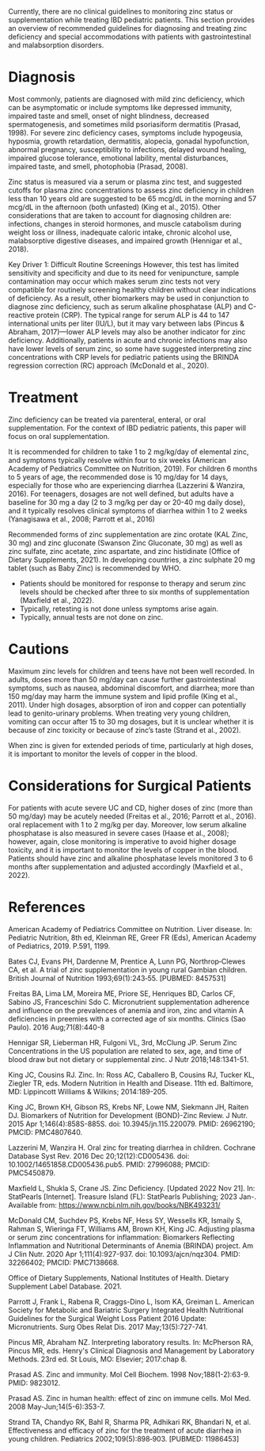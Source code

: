 Currently, there are no clinical guidelines to monitoring zinc status or supplementation while treating IBD pediatric patients. This section provides an overview of recommended guidelines for diagnosing and treating zinc deficiency and special accommodations with patients with gastrointestinal and malabsorption disorders.

# Diagnosis
Most commonly, patients are diagnosed with mild zinc deficiency, which can be asymptomatic or include symptoms like depressed immunity, impaired taste and smell, onset of night blindness, decreased spermatogenesis, and sometimes mild psoriasiform dermatitis (Prasad, 1998). For severe zinc deficiency cases, symptoms include hypogeusia, hyposmia, growth retardation, dermatitis, alopecia, gonadal hypofunction, abnormal pregnancy, susceptibility to infections, delayed wound healing, impaired glucose tolerance, emotional lability, mental disturbances, impaired taste, and smell, photophobia (Prasad, 2008). 

Zinc status is measured via a serum or plasma zinc test, and suggested cutoffs for plasma zinc concentrations to assess zinc deficiency in children less than 10 years old are suggested to be 65 mcg/dL in the morning and 57 mcg/dL in the afternoon (both unfasted) (King et al., 2015). Other considerations that are taken to account for diagnosing children are: infections, changes in steroid hormones, and muscle catabolism during weight loss or illness, inadequate caloric intake, chronic alcohol use, malabsorptive digestive diseases, and impaired growth (Hennigar et al., 2018).

Key Driver 1: Difficult Routine Screenings 
However, this test has limited sensitivity and specificity and due to its need for venipuncture, sample contamination may occur which makes serum zinc tests not very compatible for routinely screening healthy children without clear indications of deficiency. As a result, other biomarkers may be used in conjunction to diagnose zinc deficiency, such as serum alkaline phosphatase (ALP) and C-reactive protein (CRP). The typical range for serum ALP is 44 to 147 international units per liter (IU/L), but it may vary between labs (Pincus & Abraham, 2017)—lower ALP levels may also be another indicator for zinc deficiency. Additionally, patients in acute and chronic infections may also have lower levels of serum zinc, so some have suggested interpreting zinc concentrations with CRP levels for pediatric patients using the BRINDA regression correction (RC) approach (McDonald et al., 2020). 

# Treatment 
Zinc deficiency can be treated via parenteral, enteral, or oral supplementation. For the context of IBD pediatric patients, this paper will focus on oral supplementation. 

It is recommended for children to take 1 to 2 mg/kg/day of elemental zinc, and symptoms typically resolve within four to six weeks (American Academy of Pediatrics Committee on Nutrition, 2019). For children 6 months to 5 years of age, the recommended dose is 10 mg/day for 14 days, especially for those who are experiencing diarrhea (Lazzerini & Wanzira, 2016). 
For teenagers, dosages are not well defined, but adults have a baseline for 30 mg a day (2 to 3 mg/kg per day or 20-40 mg daily dose), and it typically resolves clinical symptoms of diarrhea within 1 to 2 weeks (Yanagisawa et al., 2008; Parrott et al., 2016)

Recommended forms of zinc supplementation are zinc orotate (KAL Zinc, 30 mg) and zinc gluconate (Swanson Zinc Gluconate, 30 mg) as well as zinc sulfate, zinc acetate, zinc aspartate, and zinc histidinate (Office of Dietary Supplements, 2021). In developing countries, a zinc sulphate 20 mg tablet (such as Baby Zinc) is recommended by WHO. 

<ul>
  <li>Patients should be monitored for response to therapy and serum zinc levels should be checked after three to six months of supplementation (Maxfield et al., 2022).</li>
  <li>Typically, retesting is not done unless symptoms arise again.</li>
  <li>Typically, annual tests are not done on zinc.</li>
</ul>


# Cautions 
Maximum zinc levels for children and teens have not been well recorded. In adults, doses more than 50 mg/day can cause further gastrointestinal symptoms, such as nausea, abdominal discomfort, and diarrhea; more than 150 mg/day may harm the immune system and lipid profile (King et al., 2011). Under high dosages, absorption of iron and copper can potentially lead to genito-urinary problems. When treating very young children, vomiting can occur after 15 to 30 mg dosages, but it is unclear whether it is because of zinc toxicity or because of zinc’s taste (Strand et al., 2002).

When zinc is given for extended periods of time, particularly at high doses, it is important to monitor the levels of copper in the blood.

# Considerations for Surgical Patients 
For patients with acute severe UC and CD, higher doses of zinc (more than 50 mg/day) may be acutely needed (Freitas et al., 2016; Parrott et al., 2016). oral replacement with 1 to 2 mg/kg per day. Moreover, low serum alkaline phosphatase is also measured in severe cases (Haase et al., 2008); however, again, close monitoring is imperative to avoid higher dosage toxicity, and it is important to monitor the levels of copper in the blood. Patients should have zinc and alkaline phosphatase levels monitored 3 to 6 months after supplementation and adjusted accordingly (Maxfield et al., 2022). 

# References
American Academy of Pediatrics Committee on Nutrition. Liver disease. In: Pediatric Nutrition, 8th ed, Kleinman RE, Greer FR (Eds), American Academy of Pediatrics, 2019. P.591, 1199.

Bates CJ, Evans PH, Dardenne M, Prentice A, Lunn PG, Northrop‐Clewes CA, et al. A trial of zinc supplementation in young rural Gambian children. British Journal of Nutrition 1993;69(1):243‐55. [PUBMED: 8457531] 

Freitas BA, Lima LM, Moreira ME, Priore SE, Henriques BD, Carlos CF, Sabino JS, Franceschini Sdo C. Micronutrient supplementation adherence and influence on the prevalences of anemia and iron, zinc and vitamin A deficiencies in preemies with a corrected age of six months. Clinics (Sao Paulo). 2016 Aug;71(8):440-8	

Hennigar SR, Lieberman HR, Fulgoni VL, 3rd, McClung JP. Serum Zinc Concentrations in the US population are related to sex, age, and time of blood draw but not dietary or supplemental zinc. J Nutr 2018;148:1341-51.

King JC, Cousins RJ. Zinc. In: Ross AC, Caballero B, Cousins RJ, Tucker KL, Ziegler TR, eds. Modern Nutrition in Health and Disease. 11th ed. Baltimore, MD: Lippincott Williams & Wilkins; 2014:189-205.

King JC, Brown KH, Gibson RS, Krebs NF, Lowe NM, Siekmann JH, Raiten DJ. Biomarkers of Nutrition for Development (BOND)-Zinc Review. J Nutr. 2015 Apr 1;146(4):858S-885S. doi: 10.3945/jn.115.220079. PMID: 26962190; PMCID: PMC4807640.

Lazzerini M, Wanzira H. Oral zinc for treating diarrhea in children. Cochrane Database Syst Rev. 2016 Dec 20;12(12):CD005436. doi: 10.1002/14651858.CD005436.pub5. PMID: 27996088; PMCID: PMC5450879.

Maxfield L, Shukla S, Crane JS. Zinc Deficiency. [Updated 2022 Nov 21]. In: StatPearls [Internet]. Treasure Island (FL): StatPearls Publishing; 2023 Jan-. Available from: https://www.ncbi.nlm.nih.gov/books/NBK493231/

McDonald CM, Suchdev PS, Krebs NF, Hess SY, Wessells KR, Ismaily S, Rahman S, Wieringa FT, Williams AM, Brown KH, King JC. Adjusting plasma or serum zinc concentrations for inflammation: Biomarkers Reflecting Inflammation and Nutritional Determinants of Anemia (BRINDA) project. Am J Clin Nutr. 2020 Apr 1;111(4):927-937. doi: 10.1093/ajcn/nqz304. PMID: 32266402; PMCID: PMC7138668.

Office of Dietary Supplements, National Institutes of Health. Dietary Supplement Label Database. 2021.

Parrott J, Frank L, Rabena R, Craggs-Dino L, Isom KA, Greiman L. American Society for Metabolic and Bariatric Surgery Integrated Health Nutritional Guidelines for the Surgical Weight Loss Patient 2016 Update: Micronutrients. Surg Obes Relat Dis. 2017 May;13(5):727-741. 

Pincus MR, Abraham NZ. Interpreting laboratory results. In: McPherson RA, Pincus MR, eds. Henry's Clinical Diagnosis and Management by Laboratory Methods. 23rd ed. St Louis, MO: Elsevier; 2017:chap 8.

Prasad AS. Zinc and immunity. Mol Cell Biochem. 1998 Nov;188(1-2):63-9. PMID: 9823012.

Prasad AS. Zinc in human health: effect of zinc on immune cells. Mol Med. 2008 May-Jun;14(5-6):353-7.

Strand TA, Chandyo RK, Bahl R, Sharma PR, Adhikari RK, Bhandari N, et al. Effectiveness and efficacy of zinc for the treatment of acute diarrhea in young children. Pediatrics 2002;109(5):898‐903. [PUBMED: 11986453]
